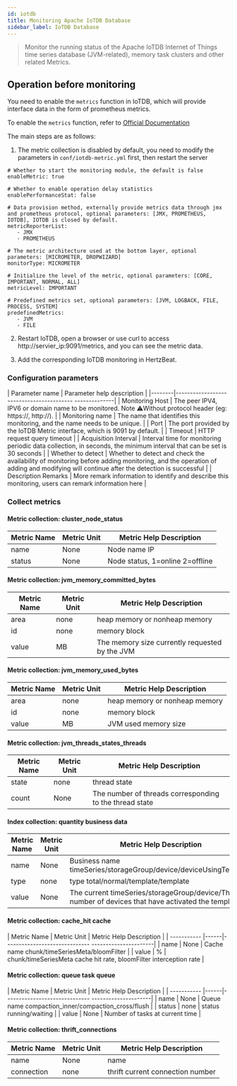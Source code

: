 ```yaml
---
id: iotdb  
title: Monitoring Apache IoTDB Database      
sidebar_label: IoTDB Database    
---
```


> Monitor the running status of the Apache IoTDB Internet of Things time series database (JVM-related), memory task clusters and other related Metrics.

## Operation before monitoring

You need to enable the `metrics` function in IoTDB, which will provide interface data in the form of prometheus metrics.

To enable the `metrics` function, refer to [Official Documentation](https://iotdb.apache.org/UserGuide/V0.13.x/Maintenance-Tools/Metric-Tool.html)

The main steps are as follows:

1. The metric collection is disabled by default, you need to modify the parameters in `conf/iotdb-metric.yml` first, then restart the server

```
# Whether to start the monitoring module, the default is false
enableMetric: true

# Whether to enable operation delay statistics
enablePerformanceStat: false

# Data provision method, externally provide metrics data through jmx and prometheus protocol, optional parameters: [JMX, PROMETHEUS, IOTDB], IOTDB is closed by default.
metricReporterList:
   - JMX
   - PROMETHEUS

# The metric architecture used at the bottom layer, optional parameters: [MICROMETER, DROPWIZARD]
monitorType: MICROMETER

# Initialize the level of the metric, optional parameters: [CORE, IMPORTANT, NORMAL, ALL]
metricLevel: IMPORTANT

# Predefined metrics set, optional parameters: [JVM, LOGBACK, FILE, PROCESS, SYSTEM]
predefinedMetrics:
   - JVM
   - FILE
```

2. Restart IoTDB, open a browser or use curl to access http://servier_ip:9091/metrics, and you can see the metric data.

3. Add the corresponding IoTDB monitoring in HertzBeat.

### Configuration parameters

| Parameter name | Parameter help description |
|--------|----------------------------------------- --------------|
| Monitoring Host | The peer IPV4, IPV6 or domain name to be monitored. Note ⚠️Without protocol header (eg: https://, http://). |
| Monitoring name | The name that identifies this monitoring, and the name needs to be unique. |
| Port | The port provided by the IoTDB Metric interface, which is 9091 by default. |
| Timeout | HTTP request query timeout |
| Acquisition Interval | Interval time for monitoring periodic data collection, in seconds, the minimum interval that can be set is 30 seconds |
| Whether to detect | Whether to detect and check the availability of monitoring before adding monitoring, and the operation of adding and modifying will continue after the detection is successful |
| Description Remarks | More remark information to identify and describe this monitoring, users can remark information here |

### Collect metrics

#### Metric collection: cluster_node_status

| Metric Name | Metric Unit | Metric Help Description |
| --------- |------|-------------------------|
| name | None | Node name IP |
| status | None | Node status, 1=online 2=offline |

#### Metric collection: jvm_memory_committed_bytes

| Metric Name | Metric Unit | Metric Help Description |
|-------|------|------------------|
| area | none | heap memory or nonheap memory |
| id | none | memory block |
| value | MB | The memory size currently requested by the JVM |

#### Metric collection: jvm_memory_used_bytes

| Metric Name | Metric Unit | Metric Help Description |
| ----------- |------|------------------|
| area | none | heap memory or nonheap memory |
| id | none | memory block |
| value | MB | JVM used memory size |

#### Metric collection: jvm_threads_states_threads

| Metric Name | Metric Unit | Metric Help Description |
| ----------- |------|------------|
| state | none | thread state |
| count | None | The number of threads corresponding to the thread state |

#### Index collection: quantity business data

| Metric Name | Metric Unit | Metric Help Description |
|--|------|----------------|
| name | None | Business name timeSeries/storageGroup/device/deviceUsingTemplate |
| type | none | type total/normal/template/template |
| value | None | The current timeSeries/storageGroup/device/The number of devices that have activated the template |

#### Metric collection: cache_hit cache

| Metric Name | Metric Unit | Metric Help Description |
| ----------- |------|------------------------------ ----------------------|
| name | None | Cache name chunk/timeSeriesMeta/bloomFilter |
| value | % | chunk/timeSeriesMeta cache hit rate, bloomFilter interception rate |

#### Metric collection: queue task queue

| Metric Name | Metric Unit | Metric Help Description |
| ----------- |------|------------------------------ ---------------------|
| name | None | Queue name compaction_inner/compaction_cross/flush |
| status | none | status running/waiting |
| value | None | Number of tasks at current time |

#### Metric collection: thrift_connections

| Metric Name | Metric Unit | Metric Help Description |
|-------|------|-------------|
| name | None | name |
| connection | none | thrift current connection number |
